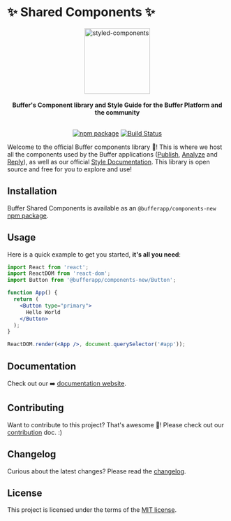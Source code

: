 # ✨ Shared Components ✨

<div align="center">
  <a href="https://www.styled-components.com">
    <img alt="styled-components" src="https://blobscdn.gitbook.com/v0/b/gitbook-28427.appspot.com/o/spaces%2F-LFNym8ScnaWKWBQFWTw%2Favatar.png?generation=1529427935328806&alt=media" height="150px" />
  </a>
</div>

<br />

<div align="center">
  <strong>Buffer's Component library and Style Guide for the Buffer Platform and the community</strong>
  <br />
  <br />

[![npm package](https://img.shields.io/npm/v/@bufferapp/components-new/latest.svg)](https://www.npmjs.com/package/@bufferapp/components-new)
[![Build Status](https://travis-ci.org/bufferapp/shared-components.svg?branch=master)](https://travis-ci.org/bufferapp/shared-components)

</div>

Welcome to the official Buffer components library 🎉! This is where we host all the components used by the Buffer applications ([Publish](https://publish.buffer.com), [Analyze](https://analyze.buffer.com) and [Reply](https://reply.buffer.com)), as well as our official [Style Documentation](https://bufferapp.github.io/shared-components/#Button).
This library is open source and free for you to explore and use!

## Installation

Buffer Shared Components  is available as an `@bufferapp/components-new` [npm package](https://www.npmjs.com/package/@bufferapp/components-new).


## Usage

Here is a quick example to get you started, **it's all you need**:

```jsx
import React from 'react';
import ReactDOM from 'react-dom';
import Button from '@bufferapp/components-new/Button';

function App() {
  return (
    <Button type="primary">
      Hello World
    </Button>
  );
}

ReactDOM.render(<App />, document.querySelector('#app'));
```


## Documentation

Check out our ➡️ [documentation website](https://bufferapp.github.io/shared-components/#Button).


## Contributing

Want to contribute to this project? That's awesome 🙌! Please check out our [contribution](/CONTRIBUTING.md) doc. :)

## Changelog

Curious about the latest changes?
Please read the [changelog](https://github.com/bufferapp/shared-components/releases).


## License

This project is licensed under the terms of the
[MIT license](/LICENSE).
